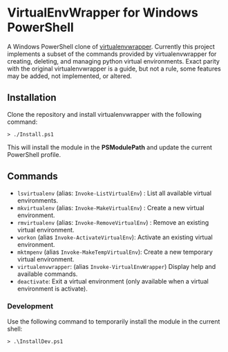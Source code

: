 # VirtualEnvWrapper for Windows PowerShell

A Windows PowerShell clone of [virtualenvwrapper](https://github.com/python-virtualenvwrapper/virtualenvwrapper). Currently this project implements a subset of the commands provided by virtualenvwrapper for creating, deleting, and managing python virtual environments. Exact parity with the original virtualenvwrapper is a guide, but not a rule, some features may be added, not implemented, or altered.

## Installation

Clone the repository and install virtualenvwrapper with the following command:

```shell
> ./Install.ps1
```

This will install the module in the **PSModulePath** and update the current PowerShell profile.


## Commands

* `lsvirtualenv` (alias: `Invoke-ListVirtualEnv`) : List all available virtual environments.
* `mkvirtualenv` (alias: `Invoke-MakeVirtualEnv`) : Create a new virtual environment.
* `rmvirtualenv` (alias: `Invoke-RemoveVirtualEnv`) : Remove an existing virtual environment.
* `workon` (alias `Invoke-ActivateVirtualEnv`): Activate an existing virtual environment.
* `mktmpenv` (alias `Invoke-MakeTempVirtualEnv`):  Create a new temporary virtual environment.
* `virtualenvwrapper`: (alias `Invoke-VirtualEnvWrapper`) Display help and available commands.
* `deactivate`: Exit a virtual environment (only available when a virtual environment is activate).

### Development

Use the following command to temporarily install the module in the current shell:

```shell
> .\InstallDev.ps1
```
